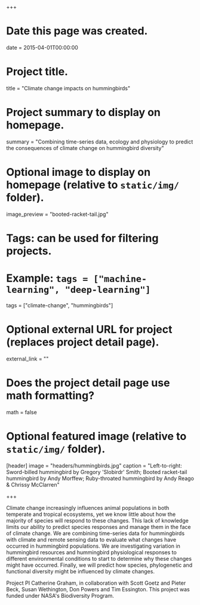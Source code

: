 +++
# Date this page was created.
date = 2015-04-01T00:00:00

# Project title.
title = "Climate change impacts on hummingbirds"

# Project summary to display on homepage.
summary = "Combining time-series data, ecology and physiology to predict the consequences of climate change on hummingbird diversity"

# Optional image to display on homepage (relative to `static/img/` folder).
image_preview = "booted-racket-tail.jpg"

# Tags: can be used for filtering projects.
# Example: `tags = ["machine-learning", "deep-learning"]`
tags = ["climate-change", "hummingbirds"]

# Optional external URL for project (replaces project detail page).
external_link = ""

# Does the project detail page use math formatting?
math = false

# Optional featured image (relative to `static/img/` folder).
[header]
image = "headers/hummingbirds.jpg"
caption = "Left-to-right: Sword-billed hummingbird by Gregory 'Slobirdr' Smith; Booted racket-tail hummingbird by Andy Morffew; Ruby-throated hummingbird by Andy Reago & Chrissy McClarren"

+++

Climate change increasingly influences animal populations in both temperate and tropical ecosystems, yet we know little about how the majority of species will respond to these changes. This lack of knowledge limits our ability to predict species responses and manage them in the face of climate change. We are combining time-series data for hummingbirds with climate and remote sensing data to evaluate what changes have occurred in hummingbird populations. We are investigating variation in hummingbird resources and hummingbird physiological responses to different environmental conditions to start to determine why these changes might have occurred. Finally, we will predict how species, phylogenetic and functional diversity might be influenced by climate changes. 

Project PI Catherine Graham, in collaboration with Scott Goetz and Pieter Beck, Susan Wethington, Don Powers and Tim Essington. This project was funded under NASA's Biodiversity Program. 